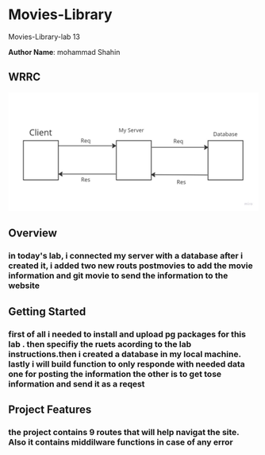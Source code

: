 # Movies-Library

 Movies-Library-lab 13

**Author Name**: mohammad Shahin

## WRRC
<!-- Add an image of your WRRC here -->
![Alt text](pics/database.jpg "Database")

## Overview

### in today's lab, i connected my server with a  database after i created it, i added two new routs postmovies to add the movie information and git movie to send the information to the website

## Getting Started
<!-- What are the steps that a user must take in order to build this app on their own machine and get it running? -->
### first of all i needed to install and upload pg packages for this lab . then specifiy  the ruets acording to the lab instructions.then i created a database in my local machine. lastly i will build function to only responde with needed data one for posting the information the other is to get tose information and send it as a reqest

## Project Features
<!-- What are the features included in you app -->
### the project contains 9 routes that will help navigat the site. Also it contains middilware functions in case of any error